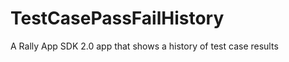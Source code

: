 TestCasePassFailHistory
=======================

A Rally App SDK 2.0 app that shows a history of test case results